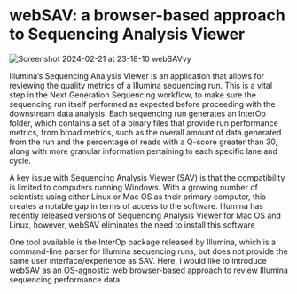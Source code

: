 # webSAV: a browser-based approach to Sequencing Analysis Viewer
![Screenshot 2024-02-21 at 23-18-10 webSAVvy](https://github.com/dmatica/websav/assets/4794041/057948ab-4c48-4cb1-93bc-bd5e375dc53c)

Illumina’s Sequencing Analysis Viewer is an application that allows for reviewing the quality metrics of a Illumina sequencing run. This is a vital step in the Next Generation Sequencing workflow, to make sure the sequencing run itself performed as expected before proceeding with the downstream data analysis. Each sequencing run generates an InterOp folder, which contains a set of a binary files that provide run performance metrics, from broad metrics, such as the overall amount of data generated from the run and the percentage of reads with a Q-score greater than 30, along with more granular information pertaining to each specific lane and cycle. 

A key issue with Sequencing Analysis Viewer (SAV) is that the compatibility is limited to computers running Windows. With a growing number of scientists using either Linux or Mac OS as their primary computer, this creates a notable gap in terms of access to the software. Illumina has recently released versions of Sequencing Analysis Viewer for Mac OS and Linux, however, webSAV eliminates the need to install this software

One tool available is the InterOp package released by Illumina, which is a command-line parser for Illumina sequencing runs, but does not provide the same user interface/experience as SAV. Here, I would like to introduce webSAV as an OS-agnostic web browser-based approach to review Illumina sequencing performance data.
